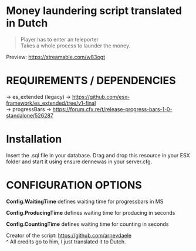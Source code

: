 # Money laundering script translated in Dutch
  > Player has to enter an teleporter <br>
  > Takes a whole process to launder the money.  
  
Preview: https://streamable.com/w83ogt

# REQUIREMENTS / DEPENDENCIES
-> es_extended (legacy) -> https://github.com/esx-framework/es_extended/tree/v1-final <br>
-> progressBars -> https://forum.cfx.re/t/release-progress-bars-1-0-standalone/526287

# Installation
Insert the .sql file in your database. Drag and drop this resource in your ESX folder and start it using ensure dennewas in your server.cfg.

# CONFIGURATION OPTIONS

**Config.WaitingTime** defines waiting time for progressbars in MS

**Config.ProducingTime** defines waiting time for producing in seconds

**Config.CountingTime** defines waiting time for counting in seconds

Creator of the script: https://github.com/arnevdaele<br>
^ All credits go to him, I just translated it to Dutch.
